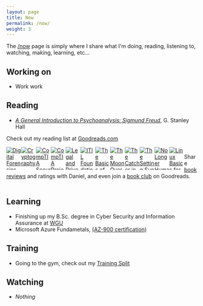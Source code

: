 ```yaml
---
layout: page
title: Now
permalink: /now/
weight: 3
---
```


The [/now](/now) page is simply where I share what I'm doing, reading, listening to, watching, making, learning, etc…

## Working on

- Work work

## Reading

- *[A General Introduction to Psychoanalysis: Sigmund Freud](https://www.goodreads.com/book/show/140997573-a-general-introduction-to-psychoanalysis)*, G. Stanley Hall

Check out my reading list at [Goodreads.com](https://www.goodreads.com/user/show/6505848-daniel)
<style type="text/css" media="screen">
  .gr_grid_container {
    /* customize grid container div here. eg: width: 500px; */
  }

  .gr_grid_book_container {
    /* customize book cover container div here */
    float: left;
    width: 39px;
    height: 60px;
    padding: 0px 0px;
    overflow: hidden;
  }
</style>
<div id="gr_grid_widget_1732994897">
  <!-- Show static html as a placeholder in case js is not enabled - javascript include will override this if things work -->
  <div class="gr_grid_container">
    <div class="gr_grid_book_container"><a title="Digital Forensics, Investigation, and Response" rel="nofollow" href="https://www.goodreads.com/book/show/58219364-digital-forensics-investigation-and-response"><img alt="Digital Forensics, Investigation, and Response" border="0" src="https://i.gr-assets.com/images/S/compressed.photo.goodreads.com/books/1627327033l/58219364._SX50_.jpg" /></a></div>
    <div class="gr_grid_book_container"><a title="Cryptography (River Publishers Series in Information Science and Technology)" rel="nofollow" href="https://www.goodreads.com/book/show/41210197-cryptography"><img alt="Cryptography" border="0" src="https://i.gr-assets.com/images/S/compressed.photo.goodreads.com/books/1534545721l/41210197._SY75_.jpg" /></a></div>
    <div class="gr_grid_book_container"><a title="CompTIA Security+ Get Certified Get Ahead: SY0-501 Study Guide" rel="nofollow" href="https://www.goodreads.com/book/show/36358034-comptia-security-get-certified-get-ahead"><img alt="CompTIA Security+ Get Certified Get Ahead: SY0-501 Study Guide" border="0" src="https://i.gr-assets.com/images/S/compressed.photo.goodreads.com/books/1507207463l/36358034._SY75_.jpg" /></a></div>
    <div class="gr_grid_book_container"><a title="CompTIA Project+ Study Guide: Exam PK0-004" rel="nofollow" href="https://www.goodreads.com/book/show/34189821-comptia-project-study-guide"><img alt="CompTIA Project+ Study Guide: Exam PK0-004" border="0" src="https://i.gr-assets.com/images/S/compressed.photo.goodreads.com/books/1486497155l/34189821._SX50_.jpg" /></a></div>
    <div class="gr_grid_book_container"><a title="Legal and Privacy Issues in Information Security" rel="nofollow" href="https://www.goodreads.com/book/show/58034993-legal-and-privacy-issues-in-information-security"><img alt="Legal and Privacy Issues in Information Security" border="0" src="https://i.gr-assets.com/images/S/compressed.photo.goodreads.com/books/1620935780l/58034993._SX50_.jpg" /></a></div>
    <div class="gr_grid_book_container"><a title="ITIL Foundation: ITIL 4 Edition (ITIL 4 Foundation)" rel="nofollow" href="https://www.goodreads.com/book/show/44047458-itil-foundation"><img alt="ITIL Foundation: ITIL 4 Edition" border="0" src="https://i.gr-assets.com/images/S/compressed.photo.goodreads.com/books/1550478337l/44047458._SX50_.jpg" /></a></div>
    <div class="gr_grid_book_container"><a title="The Basics of Information Security" rel="nofollow" href="https://www.goodreads.com/book/show/20911177-the-basics-of-information-security"><img alt="The Basics of Information Security" border="0" src="https://i.gr-assets.com/images/S/compressed.photo.goodreads.com/books/1459331889l/20911177._SX50_.jpg" /></a></div>
    <div class="gr_grid_book_container"><a title="The Moon Over the Mountain: Stories" rel="nofollow" href="https://www.goodreads.com/book/show/9811918-the-moon-over-the-mountain"><img alt="The Moon Over the Mountain: Stories" border="0" src="https://i.gr-assets.com/images/S/compressed.photo.goodreads.com/books/1328774498l/9811918._SY75_.jpg" /></a></div>
    <div class="gr_grid_book_container"><a title="The Catcher in the Rye" rel="nofollow" href="https://www.goodreads.com/book/show/5107.The_Catcher_in_the_Rye"><img alt="The Catcher in the Rye" border="0" src="https://i.gr-assets.com/images/S/compressed.photo.goodreads.com/books/1398034300l/5107._SY75_.jpg" /></a></div>
    <div class="gr_grid_book_container"><a title="The Setting Sun" rel="nofollow" href="https://www.goodreads.com/book/show/194740.The_Setting_Sun"><img alt="The Setting Sun" border="0" src="https://i.gr-assets.com/images/S/compressed.photo.goodreads.com/books/1385206185l/194740._SY75_.jpg" /></a></div>
    <div class="gr_grid_book_container"><a title="No Longer Human" rel="nofollow" href="https://www.goodreads.com/book/show/194746.No_Longer_Human"><img alt="No Longer Human" border="0" src="https://i.gr-assets.com/images/S/compressed.photo.goodreads.com/books/1422638843l/194746._SY75_.jpg" /></a></div>
    <div class="gr_grid_book_container"><a title="Linux Basics for Hackers: Getting Started with Networking, Scripting, and Security in Kali" rel="nofollow" href="https://www.goodreads.com/book/show/37845940-linux-basics-for-hackers"><img alt="Linux Basics for Hackers: Getting Started with Networking, Scripting, and Security in Kali" border="0" src="https://i.gr-assets.com/images/S/compressed.photo.goodreads.com/books/1515306341l/37845940._SX50_.jpg" /></a></div>
    <noscript><br />Share <a rel="nofollow" href="/">book reviews</a> and ratings with Daniel, and even join a <a rel="nofollow" href="/group">book club</a> on Goodreads.</noscript>
  </div>

</div>
<script src="https://www.goodreads.com/review/grid_widget/6505848.Daniel's%20read%20book%20montage?cover_size=small&hide_link=true&hide_title=true&num_books=12&order=d&shelf=read&sort=date_read&widget_id=1732994897" type="text/javascript" charset="utf-8"></script><br>

## Learning

- Finishing up my B.Sc. degree in Cyber Security and Information Assurance at [WGU](https://wgu.edu)
- Microsoft Azure Fundametals, [(AZ-900 certification)](https://learn.microsoft.com/en-us/training/courses/az-900t00)

## Training

- Going to the gym, check out my [Training Split](/physical-training/)

## Watching

- *Nothing*
  